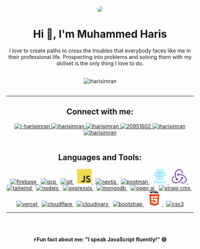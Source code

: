 <div align="center">
    <img src="https://miro.medium.com/max/1360/0*7Q3yvSIv_t0ioJ-Z.gif" style="border-radius: 50px;" loading="lazy" />
    <h1>Hi 👋, I'm Muhammed Haris</h1>
    <p>I love to create paths to cross the troubles that everybody faces like me in their professional life. Prospecting into problems and solving them with my skillset is the only thing I love to do.</p>
    <br>
    <img src="https://github-readme-streak-stats.herokuapp.com/?user=iharisimran&" alt="iharisimran" loading="lazy" />
    <br><br>
    <hr>
    <h2>Connect with me:</h3>
    <span>
        <a href="https://codepen.io/I-HarisImran" target="blank">
            <img src="https://raw.githubusercontent.com/rahuldkjain/github-profile-readme-generator/master/src/images/icons/Social/codepen.svg" alt="i-harisimran" height="30" width="45" loading="lazy" />
        </a>
        <a href="https://twitter.com/iharisimran" target="blank">
            <img src="https://raw.githubusercontent.com/rahuldkjain/github-profile-readme-generator/master/src/images/icons/Social/twitter.svg" alt="iharisimran" height="30" width="45" loading="lazy" />
        </a>
        <a href="https://linkedin.com/in/iharisimran" target="blank">
            <img src="https://raw.githubusercontent.com/rahuldkjain/github-profile-readme-generator/master/src/images/icons/Social/linked-in-alt.svg" alt="iharisimran" height="45" width="30" loading="lazy" />
        </a>
        <a href="https://stackoverflow.com/users/20951602" target="blank">
        <img src="https://raw.githubusercontent.com/rahuldkjain/github-profile-readme-generator/master/src/images/icons/Social/stack-overflow.svg" alt="20951602" height="30" width="45" loading="lazy" />
        </a>
        <a href="https://www.facebook.com/iharisimran" target="blank">
            <img src="https://raw.githubusercontent.com/rahuldkjain/github-profile-readme-generator/master/src/images/icons/Social/facebook.svg" alt="iharisimran" height="30" width="45" loading="lazy" />
        </a>
        <a href="https://instagram.com/iharisimran" target="blank">
            <img src="https://raw.githubusercontent.com/rahuldkjain/github-profile-readme-generator/master/src/images/icons/Social/instagram.svg" alt="iharisimran" height="30" width="45" loading="lazy" />
        </a>
    </span>
    <br><br>
    <h2>Languages and Tools:</h2>
    <div style="max-width: 600px;">
        <a href="https://firebase.google.com/" target="_blank" rel="noreferrer" title="Firebase">
            <img src="https://www.vectorlogo.zone/logos/firebase/firebase-icon.svg" alt="firebase" width="40" height="40" loading="lazy" />
        </a>
        &nbsp;
        <a href="https://cloud.google.com" target="_blank" rel="noreferrer" title="Google Cloud Platform">
            <img src="https://www.vectorlogo.zone/logos/google_cloud/google_cloud-icon.svg" alt="gcp" width="40" height="40" loading="lazy" />
        </a>
        &nbsp;
        <a href="https://git-scm.com/" target="_blank" rel="noreferrer" title="Git">
            <img src="https://www.vectorlogo.zone/logos/git-scm/git-scm-icon.svg" alt="git" width="40" height="40" loading="lazy" />
        </a>
        &nbsp;
        <a href="https://developer.mozilla.org/en-US/docs/Web/JavaScript" target="_blank" rel="noreferrer" title="JavaScript">
            <img src="https://raw.githubusercontent.com/devicons/devicon/master/icons/javascript/javascript-original.svg" alt="javascript" width="40" height="40" loading="lazy" />
        </a>
        <a href="https://nextjs.org/" target="_blank" rel="noreferrer" title="Next.JS" style="margin-left: 6px;">
            <img src="https://uxwing.com/wp-content/themes/uxwing/download/brands-and-social-media/nextjs-icon.png" alt="nextjs" width="40" height="40" loading="lazy" />
        </a>
        &nbsp;
        <a href="https://postman.com" target="_blank" rel="noreferrer" title="Postman">
            <img src="https://www.vectorlogo.zone/logos/getpostman/getpostman-icon.svg" alt="postman" width="40" height="40" loading="lazy" />
        </a>
        &nbsp;
        <a href="https://reactjs.org/" target="_blank" rel="noreferrer" title="React.JS">
            <img src="https://raw.githubusercontent.com/devicons/devicon/master/icons/react/react-original-wordmark.svg" alt="react" width="40" height="40" loading="lazy" />
        </a>
        &nbsp;
        <a href="https://redux.js.org" target="_blank" rel="noreferrer" title="Redux.JS">
            <img src="https://raw.githubusercontent.com/devicons/devicon/master/icons/redux/redux-original.svg" alt="redux" width="40" height="40" loading="lazy" />
        </a>
        &nbsp;
        <a href="https://tailwindcss.com/" target="_blank" rel="noreferrer" title="Tainwind CSS">
            <img src="https://www.vectorlogo.zone/logos/tailwindcss/tailwindcss-icon.svg" alt="tailwind" width="40" height="40" loading="lazy" />
        </a>
        &nbsp;
        <a href="https://nodejs.org/docs/v0.10.2/logos/" target="_blank" rel="noreferrer" title="Node.JS">
            <img src="https://static-00.iconduck.com/assets.00/node-js-icon-227x256-913nazt0.png" alt="nodejs" width="40" height="40" loading="lazy" />
        </a>
        &nbsp;
        <a href="https://expressjs.com/" target="_blank" rel="noreferrer" title="Express.JS">
            <img src="https://adware-technologies.s3.amazonaws.com/uploads/technology/thumbnail/20/express-js.png" alt="expressjs" width="40" height="40" loading="lazy" />
        </a>
        &nbsp;
        <a href="https://www.mongodb.com/" target="_blank" rel="noreferrer" title="MongoDB">
            <img src="https://cdn.iconscout.com/icon/free/png-256/free-mongodb-3521676-2945120.png" alt="mongodb" width="40" height="40" loading="lazy" />
        </a>
        &nbsp;
        <a href="https://openai.com/" target="_blank" rel="noreferrer" title="Open AI">
            <img src="https://static.vecteezy.com/system/resources/previews/024/558/798/original/openai-chatgpt-logo-icon-free-png.png" alt="open ai" width="40" height="40" loading="lazy" />
        </a>
        &nbsp;
        <a href="https://strapi.io/" target="_blank" rel="noreferrer" title="Strapi CMS">
            <img src="https://assets.super.so/e7c0f16c-8bd3-4c76-8075-4c86f986e1b2/uploads/favicon/9c68ae10-0a8a-4e3f-9084-3625b19df9cb.png" alt="strapi cms" width="40" height="40" loading="lazy" />
        </a>
        &nbsp;
        <a href="https://vercel.com/" target="_blank" rel="noreferrer" title="Vercel">
            <img src="https://cdn.sanity.io/images/34ent8ly/production/223a29eb0698fb7fbc6d158a6f7e698d155e025f-824x824.png" alt="vercel" width="40" height="40" loading="lazy" />
        </a>
        &nbsp;
        <a href="https://www.cloudflare.com/" target="_blank" rel="noreferrer" title="CloudFlare">
            <img src="https://cdn.iconscout.com/icon/free/png-256/free-cloudflare-3521343-2944787.png" alt="cloudflare" width="40" height="40" loading="lazy" />
        </a>
        &nbsp;
        <a href="https://cloudinary.com/" target="_blank" rel="noreferrer" title="Cloudinary">
            <img src="https://appexchange.salesforce.com/image_host/300c831a-4271-44f2-91da-b48269175229.png" alt="cloudinary" width="40" loading="lazy" />
        </a>
        &nbsp;
        <a href="https://getbootstrap.com" target="_blank" rel="noreferrer" title="Bootstrap">
            <img src="https://uxwing.com/wp-content/themes/uxwing/download/brands-and-social-media/bootstrap-5-logo-icon.png" alt="bootstrap" width="40" loading="lazy" />
        </a>
        &nbsp;
        <a href="https://www.w3.org/html/" target="_blank" rel="noreferrer" title="HTML">
            <img src="https://raw.githubusercontent.com/devicons/devicon/master/icons/html5/html5-original-wordmark.svg" alt="html5" width="40" height="40" loading="lazy" />
        </a>
        &nbsp;
        <a href="https://developer.mozilla.org/en-US/docs/Web/CSS" target="_blank" rel="noreferrer" title="CSS">
            <img src="https://brandslogos.com/wp-content/uploads/images/large/css-logo.png" alt="css3" height="40" loading="lazy" />
        </a>
    </div>
    <hr>
    <br>
    <br>
    <p>
        <b>⚡Fun fact about me: "I speak JavaScript fluently!" 😄</b>
    </p>
</div>
